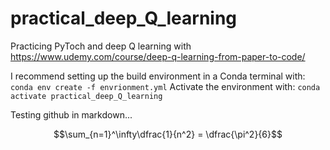 # practical_deep_Q_learning
 Practicing PyToch and deep Q learning with https://www.udemy.com/course/deep-q-learning-from-paper-to-code/

I recommend setting up the build environment in a Conda terminal with: 
```conda env create -f envrionment.yml```
Activate the environment with: 
```conda activate practical_deep_Q_learning```

Testing github in markdown...
```math
\sum_{n=1}^\infty\dfrac{1}{n^2} = \dfrac{\pi^2}{6}
```